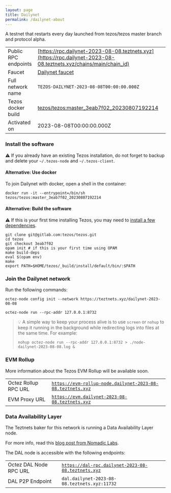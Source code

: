 ```yaml
---
layout: page
title: Dailynet
permalink: /dailynet-about
---
```


A testnet that restarts every day launched from tezos/tezos master branch and protocol alpha.

| | |
|-------|---------------------|
| Public RPC endpoints | [https://rpc.dailynet-2023-08-08.teztnets.xyz](https://rpc.dailynet-2023-08-08.teztnets.xyz/chains/main/chain_id)<br/> |
| Faucet | [Dailynet faucet](https://faucet.dailynet-2023-08-08.teztnets.xyz) |
| Full network name | `TEZOS-DAILYNET-2023-08-08T00:00:00.000Z` |
| Tezos docker build | [tezos/tezos:master_3eab7f02_20230807192214](https://hub.docker.com/r/tezos/tezos/tags?page=1&ordering=last_updated&name=master_3eab7f02_20230807192214) |
| Activated on | 2023-08-08T00:00:00.000Z |





### Install the software

⚠️  If you already have an existing Tezos installation, do not forget to backup and delete your `~/.tezos-node` and `~/.tezos-client`.



#### Alternative: Use docker

To join Dailynet with docker, open a shell in the container:

```
docker run -it --entrypoint=/bin/sh tezos/tezos:master_3eab7f02_20230807192214
```

#### Alternative: Build the software

⚠️  If this is your first time installing Tezos, you may need to [install a few dependencies](https://tezos.gitlab.io/introduction/howtoget.html#setting-up-the-development-environment-from-scratch).

```
git clone git@gitlab.com:tezos/tezos.git
cd tezos
git checkout 3eab7f02
opam init # if this is your first time using OPAM
make build-deps
eval $(opam env)
make
export PATH=$HOME/tezos/_build/install/default/bin/:$PATH
```

### Join the Dailynet network

Run the following commands:

```
octez-node config init --network https://teztnets.xyz/dailynet-2023-08-08

octez-node run --rpc-addr 127.0.0.1:8732
```

> 💡 A simple way to keep your process alive is to use `screen` or `nohup` to keep it running in the background while redirecting logs into files at the same time. For example:
>
> ```bash=13
> nohup octez-node run --rpc-addr 127.0.0.1:8732 > ./node-dailynet-2023-08-08.log &
> ```


### EVM Rollup

More information about the Tezos EVM Rollup will be available soon.

| | |
|-------|---------------------|
| Octez Rollup RPC URL | [`https://evm-rollup-node.dailynet-2023-08-08.teztnets.xyz`](https://evm-rollup-node.dailynet-2023-08-08.teztnets.xyz/global/block/head) |
| EVM Proxy URL | [`https://evm.dailynet-2023-08-08.teztnets.xyz`](https://evm.dailynet-2023-08-08.teztnets.xyz) |




### Data Availability Layer

The Teztnets baker for this network is running a Data Availability Layer node.

For more info, read this [blog post from Nomadic Labs](https://research-development.nomadic-labs.com/data-availability-layer-tezos.html).

The DAL node is accessible with the following endpoints:

| | |
|-------|---------------------|
| Octez DAL Node RPC URL | [`https://dal-rpc.dailynet-2023-08-08.teztnets.xyz`](https://dal-rpc.dailynet-2023-08-08.teztnets.xyz) |
| DAL P2P Endpoint | `dal.dailynet-2023-08-08.teztnets.xyz:11732` |




